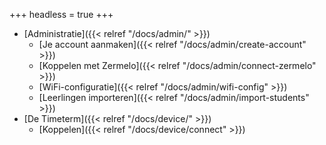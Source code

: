+++
headless = true
+++

- [Administratie]({{< relref "/docs/admin/" >}})
  - [Je account aanmaken]({{< relref "/docs/admin/create-account" >}})
  - [Koppelen met Zermelo]({{< relref "/docs/admin/connect-zermelo" >}})
  - [WiFi-configuratie]({{< relref "/docs/admin/wifi-config" >}})
  - [Leerlingen importeren]({{< relref "/docs/admin/import-students" >}})
- [De Timeterm]({{< relref "/docs/device/" >}})
  - [Koppelen]({{< relref "/docs/device/connect" >}})
